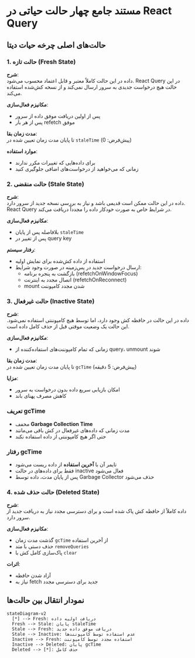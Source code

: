 # مستند جامع چهار حالت حیاتی در React Query

## حالت‌های اصلی چرخه حیات دیتا

### 1. حالت تازه (Fresh State)
**شرح**:  
داده در این حالت کاملاً معتبر و قابل اعتماد محسوب می‌شود. React Query در این حالت هیچ درخواست جدیدی به سرور ارسال نمی‌کند و از نسخه کش‌شده استفاده می‌کند.

**مکانیزم فعال‌سازی**:  
- پس از اولین دریافت موفق داده از سرور
- پس از هر بار refetch موفق

**مدت زمان بقا**:  
تا پایان مدت زمان تعیین شده در `staleTime` (پیش‌فرض: 0)

**موارد استفاده**:  
- برای داده‌هایی که تغییرات مکرر ندارند
- زمانی که می‌خواهید از درخواست‌های اضافی جلوگیری کنید

### 2. حالت منقضی (Stale State)
**شرح**:  
داده در این حالت ممکن است قدیمی باشد و نیاز به بررسی نسخه جدید از سرور دارد. React Query در شرایط خاص به صورت خودکار داده را مجدداً دریافت می‌کند.

**مکانیزم فعال‌سازی**:  
- بلافاصله پس از پایان `staleTime`
- پس از تغییر در query key

**رفتار سیستم**:  
- استفاده از داده کش‌شده برای نمایش اولیه
- ارسال درخواست جدید در پس‌زمینه در صورت وجود شرایط:
  - بازگشت به پنجره برنامه (refetchOnWindowFocus)
  - اتصال مجدد به اینترنت (refetchOnReconnect)
  - mount شدن مجدد کامپوننت

### 3. حالت غیرفعال (Inactive State)
**شرح**:  
داده در این حالت در حافظه کش وجود دارد، اما توسط هیچ کامپوننتی استفاده نمی‌شود. این حالت یک وضعیت موقتی قبل از حذف کامل داده است.

**مکانیزم فعال‌سازی**:  
- زمانی که تمام کامپوننت‌های استفاده‌کننده از query، unmount شوند

**مدت زمان بقا**:  
تا پایان مدت زمان تعیین شده در `gcTime` (پیش‌فرض: 5 دقیقه)

**مزایا**:  
- امکان بازیابی سریع داده بدون درخواست به سرور
- کاهش مصرف پهنای باند


### تعریف gcTime
- مخفف **Garbage Collection Time**
- مدت زمانی که داده‌های غیرفعال در کش باقی می‌مانند
- حتی اگر هیچ کامپوننتی از داده استفاده نکند

### رفتار gcTime
- تایمر آن با **آخرین استفاده** از داده ریست می‌شود
- فقط برای داده‌های در حالت inactive فعال می‌شود
- پس از پایان مدت، داده توسط Garbage Collector حذف می‌شود


### 4. حالت حذف شده (Deleted State)
**شرح**:  
داده کاملاً از حافظه کش پاک شده است و برای دسترسی مجدد نیاز به دریافت جدید از سرور دارد.

**مکانیزم فعال‌سازی**:  
- گذشت مدت زمان `gcTime` از آخرین استفاده
- حذف دستی با متد `removeQueries`
- پاک‌سازی کامل کش با `clear`

**اثرات**:  
- آزاد شدن حافظه
- نیاز به fetch جدید برای دسترسی مجدد

## نمودار انتقال بین حالت‌ها

```mermaid
stateDiagram-v2
  [*] --> Fresh: دریافت اولیه داده
  Fresh --> Stale: پایان staleTime
  Stale --> Fresh: دریافت موفق داده جدید
  Stale --> Inactive: عدم استفاده توسط کامپوننت‌ها
  Inactive --> Fresh: استفاده مجدد توسط کامپوننت
  Inactive --> Deleted: پایان gcTime
  Deleted --> [*]: حذف کامل